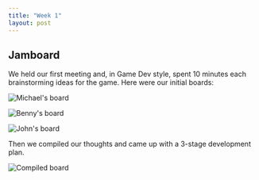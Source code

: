 ```yaml
---
title: "Week 1"
layout: post
---
```


## Jamboard 

We held our first meeting and, in Game Dev style, spent 10 minutes each brainstorming ideas for the game. Here were our initial boards: 

![Michael's board](https://cdn.discordapp.com/attachments/439263167013584898/1080362494599643136/image.png)

![Benny's board](https://cdn.discordapp.com/attachments/439263167013584898/1080362538094575727/image.png)

![John's board](https://cdn.discordapp.com/attachments/439263167013584898/1080362571443470446/image.png)

Then we compiled our thoughts and came up with a 3-stage development plan. 

![Compiled board](https://cdn.discordapp.com/attachments/439263167013584898/1080362623889059900/image.png)

